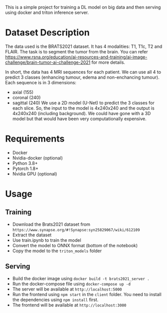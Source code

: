 This is a simple project for training a DL model on big data and then serving using docker and triton inference server.

# Dataset Description
The data used is the BRATS2021 dataset. It has 4 modalities: T1, T1c, T2 and FLAIR. The task is to segment the tumor from the brain. You can refer https://www.rsna.org/education/ai-resources-and-training/ai-image-challenge/brain-tumor-ai-challenge-2021 for more details.

In short, the data has 4 MRI sequences for each patient. We can use all 4 to predict 3 classes (enhancing tumour, edema and non-enchancing tumour). Each sequence is in 3 dimensions:
- axial (155)
- coronal (240)
- sagittal (240)
We use a 2D model (U-Net) to predict the 3 classes for each slice. So, the input to the model is 4x240x240 and the output is 4x240x240 (including background). We could have
gone with a 3D model but that would have been very computationally expensive.

# Requirements
- Docker
- Nvidia-docker (optional)
- Python 3.8+
- Pytorch 1.8+
- Nvidia GPU (optional)

# Usage
## Training
- Download the Brats2021 dataset from `https://www.synapse.org/#!Synapse:syn25829067/wiki/612109`
- Extract the dataset 
- Use train.ipynb to train the model
- Convert the model to ONNX format (bottom of the notebook)
- Copy the model to the `triton_models` folder

## Serving
- Build the docker image using `docker build -t brats2021_server .`
- Run the docker-compose file using `docker-compose up -d`
- The server will be available at `http://localhost:5000`
- Run the frontend using `npm start` in the `client` folder. You need to install the dependencies using `npm install` first.
- The frontend will be available at `http://localhost:3000`

